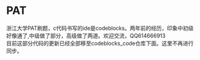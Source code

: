 # PAT
  浙江大学PAT刷题，c代码书写的ide是codeblocks。两年前的经历，印象中初级好像通了,中级做了部分，高级做了两道。欢迎交流，QQ614666913
  <br>
  目前这部分代码的更新已经全部移至codeblocks_code仓库下面。这里不再进行同步。
